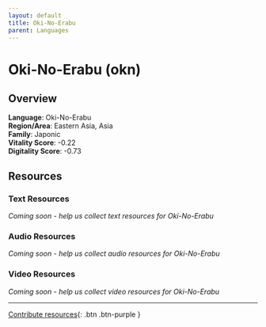 ```yaml
---
layout: default
title: Oki-No-Erabu
parent: Languages
---
```


# Oki-No-Erabu (okn)

## Overview

**Language**: Oki-No-Erabu  
**Region/Area**: Eastern Asia, Asia  
**Family**: Japonic  
**Vitality Score**: -0.22  
**Digitality Score**: -0.73  

## Resources

### Text Resources
*Coming soon - help us collect text resources for Oki-No-Erabu*

### Audio Resources
*Coming soon - help us collect audio resources for Oki-No-Erabu*

### Video Resources
*Coming soon - help us collect video resources for Oki-No-Erabu*

---

[Contribute resources](https://fairtrain.github.io/){: .btn .btn-purple }
